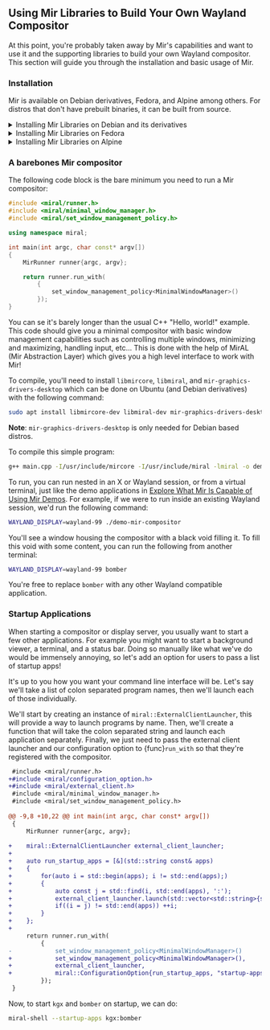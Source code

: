 ## Using Mir Libraries to Build Your Own Wayland Compositor
At this point, you're probably taken away by Mir's capabilities and want to use
it and the supporting libraries to build your own Wayland compositor. This
section will guide you through the installation and basic usage of Mir.

### Installation
Mir is available on Debian derivatives, Fedora, and Alpine among others. For
distros that don't have prebuilt binaries, it can be built from source.

<details>
<summary> Installing Mir Libraries on Debian and its derivatives </summary>

```sh
sudo apt install mir-graphics-drivers-desktop
```
</details>

<details>
<summary> Installing Mir Libraries on Fedora </summary>

```sh
sudo dnf install mir
```
</details>

<details>
<summary> Installing Mir Libraries on Alpine </summary>

```sh
sudo apk add mir
```
</details>

### A barebones Mir compositor

The following code block is the bare minimum you need to run a Mir compositor:
```cpp
#include <miral/runner.h>
#include <miral/minimal_window_manager.h>
#include <miral/set_window_management_policy.h>

using namespace miral;

int main(int argc, char const* argv[])
{
    MirRunner runner{argc, argv};

    return runner.run_with(
        {
            set_window_management_policy<MinimalWindowManager>()
        });
}
```

You can se it's barely longer than the usual C++ "Hello, world!" example. This
code should give you a minimal compositor with basic window management
capabilities such as controlling multiple windows, minimizing and maximizing,
handling input, etc... This is done with the help of MirAL (Mir Abstraction
Layer) which gives you a high level interface to work with Mir!

To compile, you'll need to install `libmircore`, `libmiral`, and
`mir-graphics-drivers-desktop` which can be done on Ubuntu (and Debian
derivatives) with the following command:
```sh
sudo apt install libmircore-dev libmiral-dev mir-graphics-drivers-desktop
```

**Note**: `mir-graphics-drivers-desktop` is only needed for Debian based distros. 

To compile this simple program:
```sh
g++ main.cpp -I/usr/include/mircore -I/usr/include/miral -lmiral -o demo-mir-compositor
```

To run, you can run nested in an X or Wayland session, or from a virtual
terminal, just like the demo applications in [Explore What Mir Is Capable of
Using Mir Demos](explore-mir-using-demos.md). For example, if we were to run
inside an existing Wayland session, we'd run the following command:
```sh
WAYLAND_DISPLAY=wayland-99 ./demo-mir-compositor 
```
You'll see a window housing the compositor with a black void filling it. To
fill this void with some content, you can run the following from another
terminal:
```sh
WAYLAND_DISPLAY=wayland-99 bomber
```
You're free to replace `bomber` with any other Wayland compatible application.

### Startup Applications
When starting a compositor or display server, you usually want to start a few
other applications. For example you might want to start a background viewer, a
terminal, and a status bar. Doing so manually like what we've do would be
immensely annoying, so let's add an option for users to pass a list of startup
apps!

It's up to you how you want your command line interface will be. Let's say
we'll take a list of colon separated program names, then we'll launch each of
those individually. 

We'll start by creating an instance of `miral::ExternalClientLauncher`, this
will provide a way to launch programs by name. Then, we'll create a function
that will take the colon separated string and launch each application
separately. Finally, we just need to pass the external client launcher and our
configuration option to {func}`run_with` so that they're registered with the
compositor.

```diff
 #include <miral/runner.h>
+#include <miral/configuration_option.h>
+#include <miral/external_client.h>
 #include <miral/minimal_window_manager.h>
 #include <miral/set_window_management_policy.h>
 
@@ -9,8 +10,22 @@ int main(int argc, char const* argv[])
 {
     MirRunner runner{argc, argv};
 
+    miral::ExternalClientLauncher external_client_launcher;
+    
+    auto run_startup_apps = [&](std::string const& apps) 
+    {
+        for(auto i = std::begin(apps); i != std::end(apps);)
+        {
+            auto const j = std::find(i, std::end(apps), ':');
+            external_client_launcher.launch(std::vector<std::string>{std::string{i, j}});
+            if((i = j) != std::end(apps)) ++i;
+        }
+    };
+
     return runner.run_with(
         {
-            set_window_management_policy<MinimalWindowManager>()
+            set_window_management_policy<MinimalWindowManager>(),
+            external_client_launcher,
+            miral::ConfigurationOption{run_startup_apps, "startup-apps", "Colon separated list of startup apps", ""},
         });
 }
```

Now, to start `kgx` and `bomber` on startup, we can do:
```sh
miral-shell --startup-apps kgx:bomber
```
